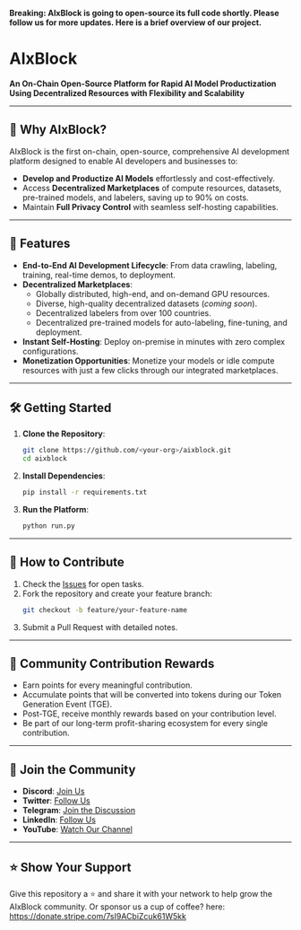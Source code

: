 **Breaking: AIxBlock is going to open-source its full code shortly. Please follow us for more updates. Here is a brief overview of our project.**

# AIxBlock

**An On-Chain Open-Source Platform for Rapid AI Model Productization Using Decentralized Resources with Flexibility and Scalability**

---

## 🚀 Why AIxBlock?

AIxBlock is the first on-chain, open-source, comprehensive AI development platform designed to enable AI developers and businesses to:
- **Develop and Productize AI Models** effortlessly and cost-effectively.
- Access **Decentralized Marketplaces** of compute resources, datasets, pre-trained models, and labelers, saving up to 90% on costs.
- Maintain **Full Privacy Control** with seamless self-hosting capabilities.

---

## 🌟 Features

- **End-to-End AI Development Lifecycle**: From data crawling, labeling, training, real-time demos, to deployment.
- **Decentralized Marketplaces**:
  - Globally distributed, high-end, and on-demand GPU resources.
  - Diverse, high-quality decentralized datasets (*coming soon*).
  - Decentralized labelers from over 100 countries.
  - Decentralized pre-trained models for auto-labeling, fine-tuning, and deployment.
- **Instant Self-Hosting**: Deploy on-premise in minutes with zero complex configurations.
- **Monetization Opportunities**: Monetize your models or idle compute resources with just a few clicks through our integrated marketplaces.

---

## 🛠️ Getting Started

1. **Clone the Repository**:
   ```bash
   git clone https://github.com/<your-org>/aixblock.git
   cd aixblock
   ```
2. **Install Dependencies**:
   ```bash
   pip install -r requirements.txt
   ```
3. **Run the Platform**:
   ```bash
   python run.py
   ```

---

## 🤝 How to Contribute

1. Check the [Issues](#) for open tasks.
2. Fork the repository and create your feature branch:
   ```bash
   git checkout -b feature/your-feature-name
   ```
3. Submit a Pull Request with detailed notes.

---

## 🎁 Community Contribution Rewards

- Earn points for every meaningful contribution.
- Accumulate points that will be converted into tokens during our Token Generation Event (TGE).
- Post-TGE, receive monthly rewards based on your contribution level.
- Be part of our long-term profit-sharing ecosystem for every single contribution.

---

## 💬 Join the Community

- **Discord**: [Join Us](https://discord.gg/nePjg9g5v6)
- **Twitter**: [Follow Us](https://x.com/AixBlock)
- **Telegram**: [Join the Discussion](https://t.me/AIxBlock)
- **LinkedIn**: [Follow Us](https://www.linkedin.com/company/aixblock/)
- **YouTube**: [Watch Our Channel](https://www.youtube.com/@AIXBlock)

---

## ⭐ Show Your Support

Give this repository a ⭐ and share it with your network to help grow the AIxBlock community.
Or sponsor us a cup of coffee? here: https://donate.stripe.com/7sI9ACbiZcuk61W5kk
```
